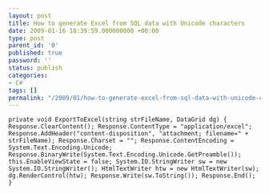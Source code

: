 ```yaml
---
layout: post
title: How to generate Excel from SQL data with Unicode characters
date: 2009-01-16 18:39:59.000000000 +00:00
type: post
parent_id: '0'
published: true
password: ''
status: publish
categories:
- C#
tags: []
permalink: "/2009/01/how-to-generate-excel-from-sql-data-with-unicode-characters/"
---
```

`private void ExportToExcel(string strFileName, DataGrid dg)
{
Response.ClearContent();
Response.ContentType = "application/excel";
Response.AddHeader("content-disposition", "attachment; filename=" + strFileName);
Response.Charset = "";
Response.ContentEncoding = System.Text.Encoding.Unicode;
Response.BinaryWrite(System.Text.Encoding.Unicode.GetPreamble());
this.EnableViewState = false;
System.IO.StringWriter sw = new System.IO.StringWriter();
HtmlTextWriter htw = new HtmlTextWriter(sw);
dg.RenderControl(htw);
Response.Write(sw.ToString());
Response.End();
}`

